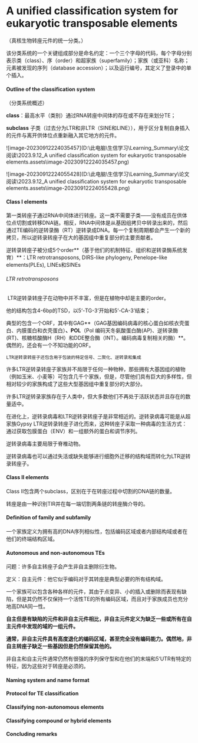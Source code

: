 # A unified classification system for eukaryotic transposable elements

（真核生物转座元件的统一分类。）

 该分类系统的一个关键组成部分是命名约定：一个三个字母的代码，每个字母分别表示类（class）、序（order）和超家族（superfamily）；家族（或亚科）名称；元素被发现的序列（database accession）；以及运行编号，其定义了登录中的单个插入。

#### Outline of the classification system

（分类系统概述）



**class**：最高水平（类别）通过RNA转座中间体的存在或不存在来划分TE；

**subclass** 子类（过去分为LTR和非LTR（SINE和LINE）），用于区分复制自身插入的元件与离开供体位点重新融入其它地方的元件。

 

![image-20230912224035457](D:\此电脑\生信学习\Learning_Summary\论文阅读\2023.9.12_A unified classification system for eukaryotic transposable elements.assets\image-20230912224035457.png)

![image-20230912224055428](D:\此电脑\生信学习\Learning_Summary\论文阅读\2023.9.12_A unified classification system for eukaryotic transposable elements.assets\image-20230912224055428.png)





#### Class I elements

第一类转座子通过RNA中间体进行转座。这一类不需要子类——没有成员在供体位点切割或转移DNA链。相反，RNA中间体是从基因组拷贝中转录出来的，然后通过TE编码的逆转录酶（RT）逆转录成DNA。每一个复制周期都会产生一个新的拷贝，所以逆转录转座子在大的基因组中重复部分的主要贡献者。

逆转录转座子被分成5个order**（基于他们的机制特征、组织和逆转录酶系统发育）**：LTR retrotransposons, DIRS-like phylogeny, Penelope-like elements(PLEs), LINEs和SINEs

###### LTR retrotransposons

​	LTR逆转录转座子在动物中并不丰富，但是在植物中却是主要的order。

他的结构包含4-6bp的TSD，以5‘-TG-3’开始和5‘-CA-3’结束；

典型的包含一个ORF，其中有GAG**（GAG基因编码病毒的核心蛋白如核衣壳蛋白、内膜蛋白和衣壳蛋白）**、POL**（Pol 编码天冬氨酸蛋白酶(AP)、逆转录酶(RT)、核糖核酸酶H（RH）和DDE整合酶（INT）。编码病毒复制相关的酶）**。偶然的，还会有一个不知功能的ORF。

```
LTR逆转录转座子还包含用于包装的特定信号、二聚化、逆转录和集成
```

许多LTR逆转录转座子家族并不局限于任何一种物种，那些拥有大基因组的植物（例如玉米、小麦等）可包含几千个家族，但是，尽管他们具有巨大的多样性，但相对较少的家族构成了这些大型基因组中重复部分的大部分。

许多LTR逆转录家族存在于人类中，但大多数他们不再处于活跃状态并且存在的数量适中。

在进化上，逆转录病毒和LTR逆转录转座子是非常相近的。逆转录病毒可能是从超家族Gypsy LTR逆转录转座子进化而来，这种转座子采取一种病毒的生活方式：通过获取包膜蛋白（ENV）和一组额外的蛋白和调节序列。

逆转录病毒主要局限于脊椎动物。

逆转录病毒也可以通过失活或缺失能够进行细胞外迁移的结构域而转化为LTR逆转录转座子。



#### Class II elements

Class II包含两个subclass，区别在于在转座过程中切割的DNA链的数量。

转座是由一种识别TIR并在每一端切割两条链的转座酶介导的。



#### Definition of family and subfamily

一个家族定义为拥有高的DNA序列相似性，包括编码区域或者内部结构域或者在他们的终端结构区域。

#### Autonomous and non-autonomous TEs

问题：许多自主转座子会产生非自主删除衍生物。

定义：自主元件：他它似乎编码对于其转座是典型必要的所有结构域。

一个家族可以包含各种各样的元件，其由于点变异、小的插入或删除而表现有缺陷，但是其仍然不仅保持一个活性TE的所有编码区域，而且对于家族成员也充分地高DNA同一性。

**自主但是有缺陷的元件和非自主元件相比，非自主元件定义为缺乏一些或所有在自主元件中发现的域的一组元件。**

**通常，非自主元件具有高度退化的编码区域，甚至完全没有编码能力。偶然地，非自主转座子缺乏一些基因但是仍然保留其他的。**

非自主和自主元件通常仍然有很强的序列保守型和在他们的末端和5‘UTR有特定的特征，因为这些对于转座是必须的。

#### Naming system and name format



#### Protocol for TE classification



#### Classifying non-autonomous elements



#### Classifying compound or hybrid elements



#### Concluding remarks

































